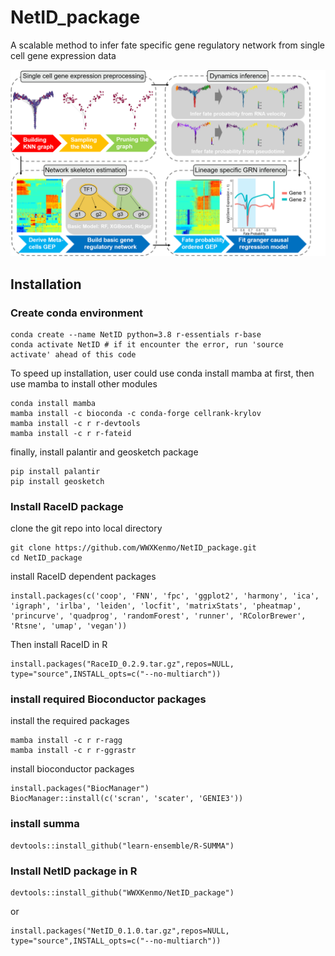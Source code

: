# NetID_package
A scalable method to infer fate specific gene regulatory network from single cell gene expression data

<img src="https://github.com/WWXkenmo/NetID_package/blob/figures/figures/Concept_fig1.png" alt="NetID" width="600" />

## Installation
### Create conda environment
```
conda create --name NetID python=3.8 r-essentials r-base
conda activate NetID # if it encounter the error, run 'source activate' ahead of this code
```
To speed up installation, user could use conda install mamba at first, then use mamba to install other modules
```
conda install mamba
mamba install -c bioconda -c conda-forge cellrank-krylov
mamba install -c r r-devtools
mamba install -c r r-fateid
```
finally, install palantir and geosketch package
```
pip install palantir
pip install geosketch
```

### Install RaceID package
clone the git repo into local directory
```
git clone https://github.com/WWXKenmo/NetID_package.git
cd NetID_package
```
install RaceID dependent packages
```
install.packages(c('coop', 'FNN', 'fpc', 'ggplot2', 'harmony', 'ica', 'igraph', 'irlba', 'leiden', 'locfit', 'matrixStats', 'pheatmap', 'princurve', 'quadprog', 'randomForest', 'runner', 'RColorBrewer', 'Rtsne', 'umap', 'vegan'))
```
Then install RaceID in R
```
install.packages("RaceID_0.2.9.tar.gz",repos=NULL, type="source",INSTALL_opts=c("--no-multiarch"))
```
### install required Bioconductor packages
install the required packages
```
mamba install -c r r-ragg
mamba install -c r r-ggrastr
```
install bioconductor packages
```
install.packages("BiocManager")
BiocManager::install(c('scran', 'scater', 'GENIE3'))
```
### install summa
```
devtools::install_github("learn-ensemble/R-SUMMA")
```

### Install NetID package in R
```
devtools::install_github("WWXKenmo/NetID_package")
```
or
```
install.packages("NetID_0.1.0.tar.gz",repos=NULL, type="source",INSTALL_opts=c("--no-multiarch"))
```
